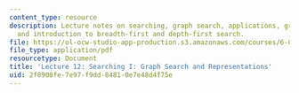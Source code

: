 ```yaml
---
content_type: resource
description: Lecture notes on searching, graph search, applications, graph representations,
  and introduction to breadth-first and depth-first search.
file: https://ol-ocw-studio-app-production.s3.amazonaws.com/courses/6-006-introduction-to-algorithms-spring-2008/2f8908fe7e97f9dd84810e7e48d4f75e_lec12.pdf
file_type: application/pdf
resourcetype: Document
title: 'Lecture 12: Searching I: Graph Search and Representations'
uid: 2f8908fe-7e97-f9dd-8481-0e7e48d4f75e
---
```

